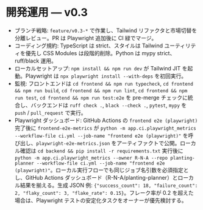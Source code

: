 # 開発運用 — v0.3

- ブランチ戦略: `feature/v0.3-*` で作業し、Tailwind リファクタと市場切替を分離レビュー。PR は Playwright 追加後に CI 緑でマージ。
- コーディング規約: TypeScript は strict、スタイルは Tailwind ユーティリティを優先し CSS Modules は段階的削除。Python は mypy strict、ruff/black 運用。
- ローカルセットアップ: `npm install && npm run dev` が Tailwind JIT を起動。Playwright は `npx playwright install --with-deps` を初回実行。
- 監視: フロントエンドは `cd frontend && npm run typecheck`, `cd frontend && npm run build`, `cd frontend && npm run lint`, `cd frontend && npm run test`, `cd frontend && npm run test:e2e` を pre-merge チェックに統合し、バックエンドは `ruff check .`, `black --check .`, `pytest`, `mypy` を `push` / `pull_request` で実行。
- Playwright ダッシュボード: GitHub Actions の `frontend e2e (playwright)` 完了後に `frontend-e2e-metrics` が `python -m app.ci.playwright_metrics --workflow-file ci.yml --job-name "frontend e2e (playwright)"` を呼び出し、`playwright-e2e-metrics.json` をアーティファクトで公開。ローカル確認は `cd backend && pip install -r requirements.txt` 実行後に `python -m app.ci.playwright_metrics --owner R-N-A --repo planting-planner --workflow-file ci.yml --job-name "frontend e2e (playwright)"`。ローカル実行フローでも同じジョブ名引数を必須指定とし、GitHub Actions ダッシュボード（R-N-A/planting-planner）とローカル結果を揃える。生成 JSON 例: `{"success_count": 18, "failure_count": 2, "flaky_count": 3, "flake_rate": 0.15}`。フレーク率が 0.2 を超えた場合は、Playwright テストの安定化タスクをオーナーが優先検討する。
